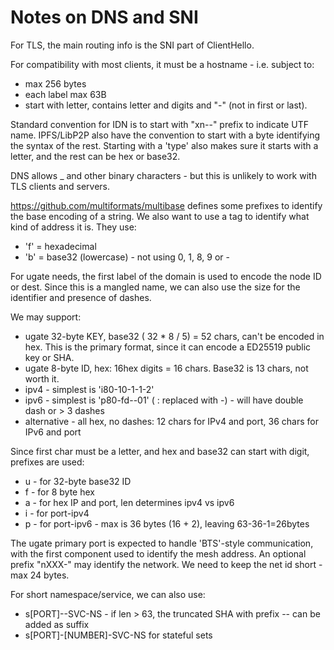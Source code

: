 # Notes on DNS and SNI

For TLS, the main routing info is the SNI part of ClientHello.

For compatibility with most clients, it must be a hostname - i.e. subject to:
- max 256 bytes
- each label max 63B
- start with letter, contains letter and digits and "-" (not in first or last).


Standard convention for IDN is to start with "xn--" prefix to indicate UTF name.
IPFS/LibP2P also have the convention to start with a byte identifying the syntax of the rest.
Starting with a 'type' also makes sure it starts with a letter, and the rest can be
hex or base32.

DNS allows _ and other binary characters - but this is unlikely to work with TLS clients
and servers.

https://github.com/multiformats/multibase defines some prefixes to identify the base
encoding of a string. We also want to use a tag to identify what kind of address it is. 
They use:
- 'f' = hexadecimal
- 'b' = base32 (lowercase) - not using 0, 1, 8, 9 or -

For ugate needs, the first label of the domain is used to encode the node ID or dest.
Since this is a mangled name, we can also use the size for the identifier and presence
of dashes.

We may support:
- ugate 32-byte KEY, base32 ( 32 * 8 / 5) = 52 chars, can't be encoded in hex. This is 
  the primary format, since it can encode a ED25519 public key or SHA.
- ugate 8-byte ID, hex: 16hex digits = 16 chars. Base32 is 13 chars, not worth it.
- ipv4 - simplest is 'i80-10-1-1-2'
- ipv6 - simplest is 'p80-fd--01' ( : replaced with -) - will have double dash or > 3 dashes
- alternative - all hex, no dashes: 12 chars for IPv4 and port, 36 chars for IPv6 and port

Since first char must be a letter, and hex and base32 can start with digit, prefixes are used:
- u - for  32-byte base32 ID
- f - for  8 byte hex 
- a - for hex IP and port, len determines ipv4 vs ipv6
- i - for port-ipv4
- p - for port-ipv6 - max is 36 bytes (16 + 2), leaving 63-36-1=26bytes

The ugate primary port is expected to handle 'BTS'-style communication, with the first 
component used to identify the mesh address. An optional prefix "nXXX-" may identify 
the network. We need to keep the net id short - max 24 bytes.

For short namespace/service, we can also use:
- s[PORT]--SVC-NS - if len > 63, the truncated SHA with prefix -- can be added as suffix
- s[PORT]-[NUMBER]-SVC-NS for stateful sets

